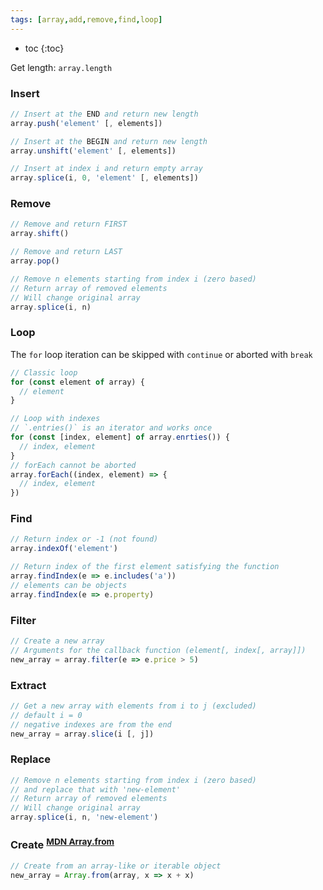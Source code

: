 ```yaml
---
tags: [array,add,remove,find,loop]
---
```

* toc
{:toc}

Get length: `array.length`

### Insert
```js
// Insert at the END and return new length
array.push('element' [, elements])

// Insert at the BEGIN and return new length
array.unshift('element' [, elements])

// Insert at index i and return empty array
array.splice(i, 0, 'element' [, elements])
```

### Remove
```js
// Remove and return FIRST
array.shift()

// Remove and return LAST
array.pop()

// Remove n elements starting from index i (zero based)
// Return array of removed elements
// Will change original array
array.splice(i, n)
```

### Loop
The `for` loop iteration can be skipped with `continue` or aborted with `break`
```js
// Classic loop
for (const element of array) {
  // element
}

// Loop with indexes
// `.entries()` is an iterator and works once
for (const [index, element] of array.enrties()) {
  // index, element
}
// forEach cannot be aborted
array.forEach((index, element) => {
  // index, element
})
```

### Find
```js
// Return index or -1 (not found)
array.indexOf('element')

// Return index of the first element satisfying the function
array.findIndex(e => e.includes('a'))
// elements can be objects
array.findIndex(e => e.property)
```

### Filter
```js
// Create a new array
// Arguments for the callback function (element[, index[, array]])
new_array = array.filter(e => e.price > 5)
```

### Extract
```js
// Get a new array with elements from i to j (excluded)
// default i = 0
// negative indexes are from the end
new_array = array.slice(i [, j])
```

### Replace
```js
// Remove n elements starting from index i (zero based)
// and replace that with 'new-element'
// Return array of removed elements
// Will change original array
array.splice(i, n, 'new-element')
```

### Create <sup>[MDN Array.from](https://developer.mozilla.org/en-US/docs/Web/JavaScript/Reference/Global_Objects/Array/from)</sup>
```js
// Create from an array-like or iterable object
new_array = Array.from(array, x => x + x)
```
